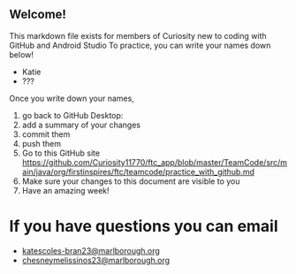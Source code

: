 ## Welcome!

This markdown file exists for members of Curiosity new to coding with GitHub and Android Studio
To practice, you can write your names down below!

- Katie
- ???

Once you write down your names, 
1) go back to GitHub Desktop: 
2) add a summary of your changes
3) commit them
4) push them
5) Go to this GitHub site https://github.com/Curiosity11770/ftc_app/blob/master/TeamCode/src/main/java/org/firstinspires/ftc/teamcode/practice_with_github.md
6) Make sure your changes to this document are visible to you
7) Have an amazing week!

# If you have questions you can email

- katescoles-bran23@marlborough.org
- chesneymelissinos23@marlborough.org

